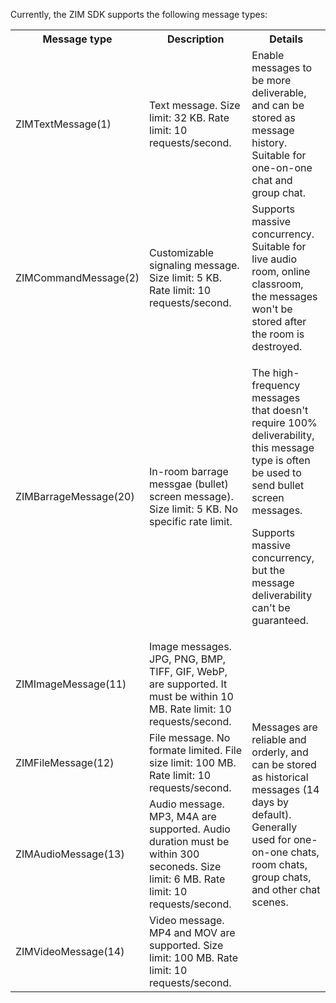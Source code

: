 Currently, the ZIM SDK supports the following message types:

<table>
  <colgroup>
    <col width="23%">
    <col width="45%">
    <col width="32%">
  </colgroup>
<tbody><tr data-row-level="1">
<th>Message type</th>
<th>Description</th>
<th>Details</th>
</tr>
<tr data-row-level="2">
<td>ZIMTextMessage(1)</td>
<td>Text message. Size limit: 32 KB. Rate limit: 10 requests/second.</td>
<td>Enable messages to be more deliverable, and can be stored as message history. Suitable for one-on-one chat and group chat.</td>
</tr>
<tr data-row-level="3">
<td>ZIMCommandMessage(2)</td>
<td>Customizable signaling message. Size limit: 5 KB. Rate limit: 10 requests/second.</td>
<td>Supports massive concurrency. Suitable for live audio room, online classroom, the messages won't be stored after the room is destroyed.</td>
</tr>
<tr data-row-level="4">
<td>ZIMBarrageMessage(20)</td>
<td>In-room barrage messgae (bullet) screen message). Size limit: 5 KB. No specific rate limit.</td>
<td><p>The high-frequency messages that doesn't require 100% deliverability, this message type is often be used to send bullet screen messages.</p><p>Supports massive concurrency, but the message deliverability can't be guaranteed. </p></td>
<tr data-row-level="5">
<td>ZIMImageMessage(11)</td>
<td>Image messages.  JPG, PNG, BMP, TIFF, GIF, WebP, are supported. It must be within 10 MB. Rate limit: 10 requests/second.</td>
<td rowspan="4"> Messages are reliable and orderly, and can be stored as historical messages (14 days by default). Generally used for one-on-one chats, room chats, group chats, and other chat scenes.

</td>
</tr>
<tr data-row-level="6">
<td>ZIMFileMessage(12)</td>
<td>File message. No formate limited. File size limit: 100 MB. Rate limit: 10 requests/second.</td>
</tr>
<tr data-row-level="7">
<td>ZIMAudioMessage(13)</td>
<td>Audio message. MP3, M4A are supported. Audio duration must be within 300 seconeds. Size limit: 6 MB. Rate limit: 10 requests/second.</td>
</tr>
<tr data-row-level="8">
<td>ZIMVideoMessage(14)</td>
<td>Video message. MP4 and MOV are supported. Size limit: 100 MB. Rate limit: 10 requests/second.</td>
</tr>
</tbody></table>
</tr>
</tbody></table>






